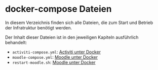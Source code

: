 # docker-compose Dateien

In diesem Verzeichnis finden sich alle Dateien, die zum Start und Betrieb der Infratruktur benötigt werden.

Der Inhalt dieser Dateien ist in den jeweiligen Kapiteln ausführlich behandelt:

* `activiti-compose.yml`: [Activiti unter Docker](../activiti-unter-docker.md)
* `moodle-compose.yml`: [Moodle unter Docker](../moodle-unter-docker.md)
* `restart-moodle.sh`: [Moodle unter Docker](../moodle-unter-docker.md)